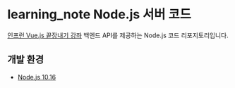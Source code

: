 # learning_note Node.js 서버 코드


[인프런 Vue.js 끝장내기 강좌](https://www.inflearn.com/course/vue-js-%EB%81%9D%EB%82%B4%EA%B8%B0-%EC%BA%A1%ED%8B%B4%ED%8C%90%EA%B5%90) 백엔드 API를 제공하는 Node.js 코드 리포지토리입니다.

## 개발 환경

- [Node.js 10.16](https://nodejs.org/en/download/releases/)
